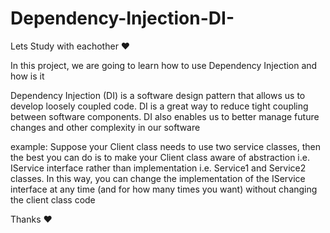 # Dependency-Injection-DI-
Lets Study with eachother ❤

In this project, we are going to learn how to use Dependency Injection and how is it

Dependency Injection (DI) is a software design pattern that allows us to develop loosely coupled code.
DI is a great way to reduce tight coupling between software components.
DI also enables us to better manage future changes and other complexity in our software

example:
Suppose your Client class needs to use two service classes, then the best you can do is to make your Client class aware of abstraction i.e. IService interface rather than implementation i.e. Service1 and Service2 classes. In this way, you can change the implementation of the IService interface at any time (and for how many times you want) without changing the client class code

Thanks ❤
